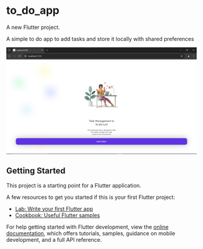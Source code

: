 # to_do_app

A new Flutter project.

A simple to do app to add tasks and store it locally with shared preferences

![IMAGE_DESCRIPTION](https://github.com/amr882/ToDoApp/blob/main/screenshot/Screenshot%202024-11-14%20220420.png)

## Getting Started

This project is a starting point for a Flutter application.

A few resources to get you started if this is your first Flutter project:

- [Lab: Write your first Flutter app](https://docs.flutter.dev/get-started/codelab)
- [Cookbook: Useful Flutter samples](https://docs.flutter.dev/cookbook)

For help getting started with Flutter development, view the
[online documentation](https://docs.flutter.dev/), which offers tutorials,
samples, guidance on mobile development, and a full API reference.
